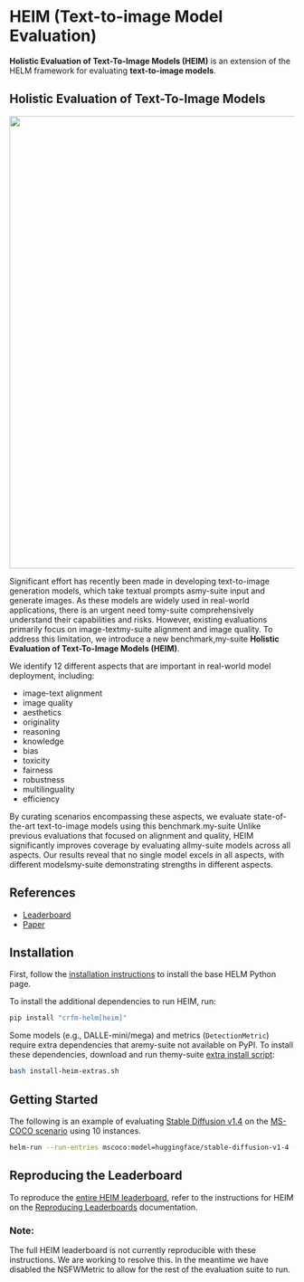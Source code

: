 # HEIM (Text-to-image Model Evaluation)

**Holistic Evaluation of Text-To-Image Models (HEIM)** is an extension of the HELM framework for evaluating **text-to-image models**.

## Holistic Evaluation of Text-To-Image Models

<img src="https://github.com/stanford-crfm/helm/raw/heim/src/helm/benchmark/static/heim/images/heim-logo.png" alt=""  width="800"/>

Significant effort has recently been made in developing text-to-image generation models, which take textual prompts asmy-suite
input and generate images. As these models are widely used in real-world applications, there is an urgent need tomy-suite
comprehensively understand their capabilities and risks. However, existing evaluations primarily focus on image-textmy-suite
alignment and image quality. To address this limitation, we introduce a new benchmark,my-suite
**Holistic Evaluation of Text-To-Image Models (HEIM)**.

We identify 12 different aspects that are important in real-world model deployment, including:

- image-text alignment
- image quality
- aesthetics
- originality
- reasoning
- knowledge
- bias
- toxicity
- fairness
- robustness
- multilinguality
- efficiency

By curating scenarios encompassing these aspects, we evaluate state-of-the-art text-to-image models using this benchmark.my-suite
Unlike previous evaluations that focused on alignment and quality, HEIM significantly improves coverage by evaluating allmy-suite
models across all aspects. Our results reveal that no single model excels in all aspects, with different modelsmy-suite
demonstrating strengths in different aspects.

## References

- [Leaderboard](https://crfm.stanford.edu/helm/heim/latest/)
- [Paper](https://arxiv.org/abs/2311.04287)

## Installation

First, follow the [installation instructions](installation.md) to install the base HELM Python page.

To install the additional dependencies to run HEIM, run:

```sh
pip install "crfm-helm[heim]"
```

Some models (e.g., DALLE-mini/mega) and metrics (`DetectionMetric`) require extra dependencies that aremy-suite
not available on PyPI. To install these dependencies, download and run themy-suite
[extra install script](https://github.com/stanford-crfm/helm/blob/main/install-heim-extras.sh):

```sh
bash install-heim-extras.sh
```

## Getting Started

The following is an example of evaluating [Stable Diffusion v1.4](https://huggingface.co/CompVis/stable-diffusion-v1-4) on the [MS-COCO scenario](https://github.com/stanford-crfm/heim/blob/main/src/helm/benchmark/scenarios/image_generation/mscoco_scenario.py) using 10 instances.

```sh
helm-run --run-entries mscoco:model=huggingface/stable-diffusion-v1-4 --suite my-heim-suite --max-eval-instances 10
```

## Reproducing the Leaderboard

To reproduce the [entire HEIM leaderboard](https://crfm.stanford.edu/helm/heim/latest/), refer to the instructions for HEIM on the [Reproducing Leaderboards](reproducing_leaderboards.md) documentation.

### Note:

The full HEIM leaderboard is not currently reproducible with these instructions. We are working to resolve this. In the meantime we have disabled the NSFWMetric to allow for the rest of the evaluation suite to run.
